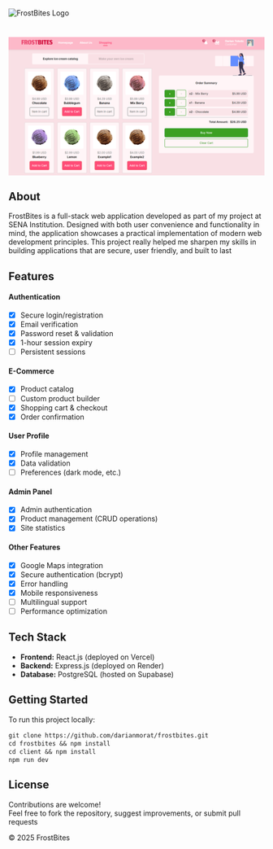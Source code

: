 <img align="center" src="./client/public/frostbites.svg" alt="FrostBites Logo">
<h1></h1>
<img align="center" src="./client/public/screenshot-1.png" alt="Screenshot 1">

## About

FrostBites is a full-stack web application developed as part of my project at SENA
Institution. Designed with both user convenience and functionality in mind, the
application showcases a practical implementation of modern web development principles.
This project really helped me sharpen my skills in building applications that are secure,
user friendly, and built to last

## Features

#### Authentication

- [x] Secure login/registration
- [x] Email verification
- [x] Password reset & validation
- [x] 1-hour session expiry
- [ ] Persistent sessions

#### E-Commerce

- [x] Product catalog
- [ ] Custom product builder
- [x] Shopping cart & checkout
- [x] Order confirmation

#### User Profile

- [x] Profile management
- [x] Data validation
- [ ] Preferences (dark mode, etc.)

#### Admin Panel

- [x] Admin authentication
- [x] Product management (CRUD operations)
- [x] Site statistics

#### Other Features

- [x] Google Maps integration
- [x] Secure authentication (bcrypt)
- [x] Error handling
- [x] Mobile responsiveness
- [ ] Multilingual support
- [ ] Performance optimization

## Tech Stack

- **Frontend:** React.js (deployed on Vercel)
- **Backend:** Express.js (deployed on Render)
- **Database:** PostgreSQL (hosted on Supabase)

## Getting Started

To run this project locally:

```shell
git clone https://github.com/darianmorat/frostbites.git
cd frostbites && npm install
cd client && npm install
npm run dev
```

## License

Contributions are welcome!  
Feel free to fork the repository, suggest improvements, or submit pull requests

© 2025 FrostBites
